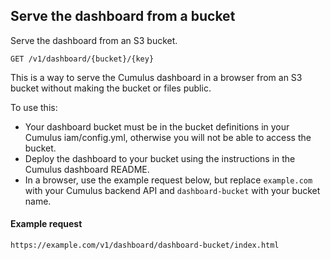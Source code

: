 ## Serve the dashboard from a bucket

Serve the dashboard from an S3 bucket.

```endpoint
GET /v1/dashboard/{bucket}/{key}
```

This is a way to serve the Cumulus dashboard in a browser from an S3 bucket without making the bucket or files public.

To use this:
- Your dashboard bucket must be in the bucket definitions in your Cumulus iam/config.yml, otherwise you will not be able to access the bucket.
- Deploy the dashboard to your bucket using the instructions in the Cumulus dashboard README.
- In a browser, use the example request below, but replace `example.com` with your Cumulus backend API and `dashboard-bucket` with your bucket name.

#### Example request

```
https://example.com/v1/dashboard/dashboard-bucket/index.html
```
